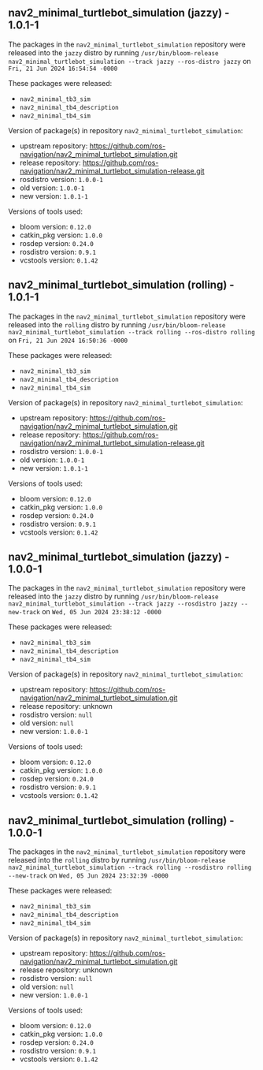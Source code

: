 ## nav2_minimal_turtlebot_simulation (jazzy) - 1.0.1-1

The packages in the `nav2_minimal_turtlebot_simulation` repository were released into the `jazzy` distro by running `/usr/bin/bloom-release nav2_minimal_turtlebot_simulation --track jazzy --ros-distro jazzy` on `Fri, 21 Jun 2024 16:54:54 -0000`

These packages were released:
- `nav2_minimal_tb3_sim`
- `nav2_minimal_tb4_description`
- `nav2_minimal_tb4_sim`

Version of package(s) in repository `nav2_minimal_turtlebot_simulation`:

- upstream repository: https://github.com/ros-navigation/nav2_minimal_turtlebot_simulation.git
- release repository: https://github.com/ros-navigation/nav2_minimal_turtlebot_simulation-release.git
- rosdistro version: `1.0.0-1`
- old version: `1.0.0-1`
- new version: `1.0.1-1`

Versions of tools used:

- bloom version: `0.12.0`
- catkin_pkg version: `1.0.0`
- rosdep version: `0.24.0`
- rosdistro version: `0.9.1`
- vcstools version: `0.1.42`


## nav2_minimal_turtlebot_simulation (rolling) - 1.0.1-1

The packages in the `nav2_minimal_turtlebot_simulation` repository were released into the `rolling` distro by running `/usr/bin/bloom-release nav2_minimal_turtlebot_simulation --track rolling --ros-distro rolling` on `Fri, 21 Jun 2024 16:50:36 -0000`

These packages were released:
- `nav2_minimal_tb3_sim`
- `nav2_minimal_tb4_description`
- `nav2_minimal_tb4_sim`

Version of package(s) in repository `nav2_minimal_turtlebot_simulation`:

- upstream repository: https://github.com/ros-navigation/nav2_minimal_turtlebot_simulation.git
- release repository: https://github.com/ros-navigation/nav2_minimal_turtlebot_simulation-release.git
- rosdistro version: `1.0.0-1`
- old version: `1.0.0-1`
- new version: `1.0.1-1`

Versions of tools used:

- bloom version: `0.12.0`
- catkin_pkg version: `1.0.0`
- rosdep version: `0.24.0`
- rosdistro version: `0.9.1`
- vcstools version: `0.1.42`


## nav2_minimal_turtlebot_simulation (jazzy) - 1.0.0-1

The packages in the `nav2_minimal_turtlebot_simulation` repository were released into the `jazzy` distro by running `/usr/bin/bloom-release nav2_minimal_turtlebot_simulation --track jazzy --rosdistro jazzy --new-track` on `Wed, 05 Jun 2024 23:38:12 -0000`

These packages were released:
- `nav2_minimal_tb3_sim`
- `nav2_minimal_tb4_description`
- `nav2_minimal_tb4_sim`

Version of package(s) in repository `nav2_minimal_turtlebot_simulation`:

- upstream repository: https://github.com/ros-navigation/nav2_minimal_turtlebot_simulation.git
- release repository: unknown
- rosdistro version: `null`
- old version: `null`
- new version: `1.0.0-1`

Versions of tools used:

- bloom version: `0.12.0`
- catkin_pkg version: `1.0.0`
- rosdep version: `0.24.0`
- rosdistro version: `0.9.1`
- vcstools version: `0.1.42`


## nav2_minimal_turtlebot_simulation (rolling) - 1.0.0-1

The packages in the `nav2_minimal_turtlebot_simulation` repository were released into the `rolling` distro by running `/usr/bin/bloom-release nav2_minimal_turtlebot_simulation --track rolling --rosdistro rolling --new-track` on `Wed, 05 Jun 2024 23:32:39 -0000`

These packages were released:
- `nav2_minimal_tb3_sim`
- `nav2_minimal_tb4_description`
- `nav2_minimal_tb4_sim`

Version of package(s) in repository `nav2_minimal_turtlebot_simulation`:

- upstream repository: https://github.com/ros-navigation/nav2_minimal_turtlebot_simulation.git
- release repository: unknown
- rosdistro version: `null`
- old version: `null`
- new version: `1.0.0-1`

Versions of tools used:

- bloom version: `0.12.0`
- catkin_pkg version: `1.0.0`
- rosdep version: `0.24.0`
- rosdistro version: `0.9.1`
- vcstools version: `0.1.42`


